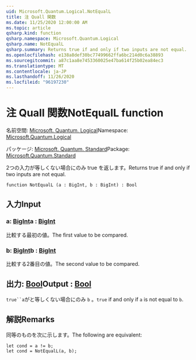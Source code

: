 ```yaml
---
uid: Microsoft.Quantum.Logical.NotEqualL
title: 注 Quall 関数
ms.date: 11/25/2020 12:00:00 AM
ms.topic: article
qsharp.kind: function
qsharp.namespace: Microsoft.Quantum.Logical
qsharp.name: NotEqualL
qsharp.summary: Returns true if and only if two inputs are not equal.
ms.openlocfilehash: e138a8def30bc77499662ffa6bc214d0c6a38893
ms.sourcegitcommit: a87c1aa8e7453360025e47ba614f25b02ea84ec3
ms.translationtype: MT
ms.contentlocale: ja-JP
ms.lasthandoff: 11/26/2020
ms.locfileid: "96197230"
---
```

# <a name="notequall-function"></a><span data-ttu-id="f4f0f-102">注 Quall 関数</span><span class="sxs-lookup"><span data-stu-id="f4f0f-102">NotEqualL function</span></span>

<span data-ttu-id="f4f0f-103">名前空間: [Microsoft. Quantum. Logical](xref:Microsoft.Quantum.Logical)</span><span class="sxs-lookup"><span data-stu-id="f4f0f-103">Namespace: [Microsoft.Quantum.Logical](xref:Microsoft.Quantum.Logical)</span></span>

<span data-ttu-id="f4f0f-104">パッケージ: [Microsoft. Quantum. Standard](https://nuget.org/packages/Microsoft.Quantum.Standard)</span><span class="sxs-lookup"><span data-stu-id="f4f0f-104">Package: [Microsoft.Quantum.Standard](https://nuget.org/packages/Microsoft.Quantum.Standard)</span></span>


<span data-ttu-id="f4f0f-105">2つの入力が等しくない場合にのみ true を返します。</span><span class="sxs-lookup"><span data-stu-id="f4f0f-105">Returns true if and only if two inputs are not equal.</span></span>

```qsharp
function NotEqualL (a : BigInt, b : BigInt) : Bool
```


## <a name="input"></a><span data-ttu-id="f4f0f-106">入力</span><span class="sxs-lookup"><span data-stu-id="f4f0f-106">Input</span></span>

### <a name="a--bigint"></a><span data-ttu-id="f4f0f-107">a: [BigInt](xref:microsoft.quantum.lang-ref.bigint)</span><span class="sxs-lookup"><span data-stu-id="f4f0f-107">a : [BigInt](xref:microsoft.quantum.lang-ref.bigint)</span></span>

<span data-ttu-id="f4f0f-108">比較する最初の値。</span><span class="sxs-lookup"><span data-stu-id="f4f0f-108">The first value to be compared.</span></span>


### <a name="b--bigint"></a><span data-ttu-id="f4f0f-109">b: [BigInt](xref:microsoft.quantum.lang-ref.bigint)</span><span class="sxs-lookup"><span data-stu-id="f4f0f-109">b : [BigInt](xref:microsoft.quantum.lang-ref.bigint)</span></span>

<span data-ttu-id="f4f0f-110">比較する2番目の値。</span><span class="sxs-lookup"><span data-stu-id="f4f0f-110">The second value to be compared.</span></span>



## <a name="output--bool"></a><span data-ttu-id="f4f0f-111">出力: [Bool](xref:microsoft.quantum.lang-ref.bool)</span><span class="sxs-lookup"><span data-stu-id="f4f0f-111">Output : [Bool](xref:microsoft.quantum.lang-ref.bool)</span></span>

<span data-ttu-id="f4f0f-112">`true``a`がと等しくない場合にのみ `b` 。</span><span class="sxs-lookup"><span data-stu-id="f4f0f-112">`true` if and only if `a` is not equal to `b`.</span></span>

## <a name="remarks"></a><span data-ttu-id="f4f0f-113">解説</span><span class="sxs-lookup"><span data-stu-id="f4f0f-113">Remarks</span></span>

<span data-ttu-id="f4f0f-114">同等のものを次に示します。</span><span class="sxs-lookup"><span data-stu-id="f4f0f-114">The following are equivalent:</span></span>

```Q#
let cond = a != b;
let cond = NotEqualL(a, b);
```